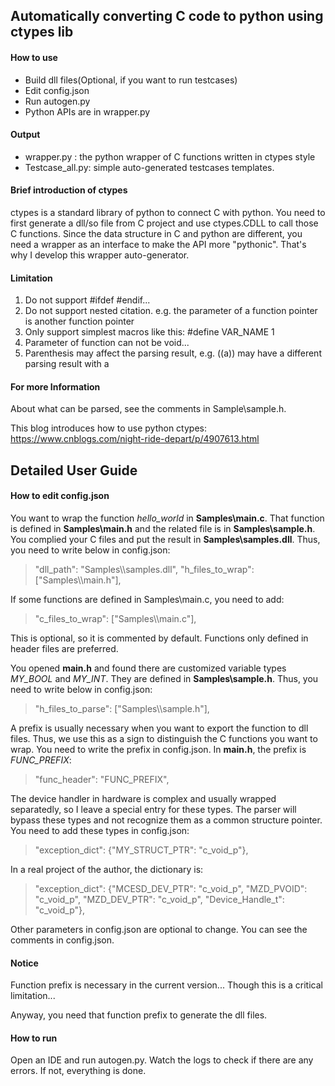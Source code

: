 ## Automatically converting C code to python using ctypes lib

#### How to use
+ Build dll files(Optional, if you want to run testcases)
+ Edit config.json
+ Run autogen.py
+ Python APIs are in wrapper.py

#### Output
+ wrapper.py : the python wrapper of C functions written in ctypes style
+ Testcase_all.py: simple auto-generated testcases templates.

#### Brief introduction of ctypes
ctypes is a standard library of python to connect C with python. You need to first generate a dll/so file 
from C project and use ctypes.CDLL to call those C functions. Since the data structure in C and python are 
different, you need a wrapper as an interface to make the API more "pythonic". That's why I develop this 
wrapper auto-generator.

#### Limitation
1. Do not support #ifdef #endif...
2. Do not support nested citation. e.g. the parameter of a function pointer is another function pointer
3. Only support simplest macros like this: #define VAR_NAME 1
4. Parameter of function can not be void...
5. Parenthesis may affect the parsing result, e.g. ((a)) may have a different parsing result with a
 

#### For more Information
About what can be parsed, see the comments in Sample\sample.h.

This blog introduces how to use python ctypes:
https://www.cnblogs.com/night-ride-depart/p/4907613.html

## Detailed User Guide 
#### How to edit config.json
You want to wrap the function *hello_world* in **Samples\main.c**. That function is defined in **Samples\main.h** and the related file is in **Samples\sample.h**. You complied your C files and put the result in **Samples\samples.dll**. Thus, you need to write below in config.json:
> "dll_path": "Samples\\\samples.dll",
"h_files_to_wrap": ["Samples\\\main.h"],

If some functions are defined in Samples\main.c, you need to add:
> "c_files_to_wrap": ["Samples\\\main.c"],

This is optional, so it is commented by default. Functions only defined in header files are preferred.

You opened **main.h** and found there are customized variable types *MY_BOOL* and *MY_INT*. They are defined in **Samples\sample.h**. Thus, you need to write below in config.json:
> "h_files_to_parse": ["Samples\\\sample.h"],

A prefix is usually necessary when you want to export the function to dll files. Thus, we use this as a sign to distinguish the C functions you want to wrap. 
You need to write the prefix in config.json. In **main.h**, the prefix is *FUNC_PREFIX*:
> "func_header": "FUNC_PREFIX",

The device handler in hardware is complex and usually wrapped separatedly, so I leave a special entry for these types. The parser will bypass these types and not recognize them as a common structure pointer. You need to add these types in config.json:
> "exception_dict": {"MY_STRUCT_PTR": "c_void_p"},

In a real project of the author, the dictionary is:
>"exception_dict": {"MCESD_DEV_PTR": "c_void_p", "MZD_PVOID": "c_void_p", "MZD_DEV_PTR":  "c_void_p", "Device_Handle_t": "c_void_p"},

Other parameters in config.json are optional to change. You can see the comments in config.json.

#### Notice
Function prefix is necessary in the current version... Though this is a critical limitation...

Anyway, you need that function prefix to generate the dll files.

#### How to run
Open an IDE and run autogen.py. Watch the logs to check if there are any errors. If not, everything is done.